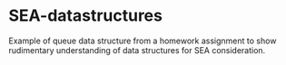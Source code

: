 # SEA-datastructures
 Example of queue data structure from a homework assignment to show rudimentary understanding of data structures for SEA consideration.
